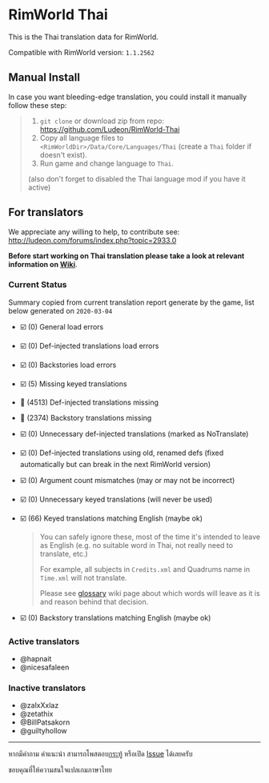 # RimWorld Thai

This is the Thai translation data for RimWorld.

Compatible with RimWorld version: `1.1.2562`

## Manual Install

In case you want bleeding-edge translation, you could install it manually follow these step:

> 1. `git clone` or download zip from repo: https://github.com/Ludeon/RimWorld-Thai
> 2. Copy all language files to `<RimWorldDir>/Data/Core/Languages/Thai` (create a `Thai` folder if doesn't exist).
> 3. Run game and change language to `Thai`.
> 
> (also don't forget to disabled the Thai language mod if you have it active)

## For translators

We appreciate any willing to help, to contribute see: http://ludeon.com/forums/index.php?topic=2933.0

**Before start working on Thai translation please take a look at relevant information on [Wiki](https://github.com/Ludeon/RimWorld-Thai/wiki)**.

### Current Status

Summary copied from current translation report generate by the game, list below generated on `2020-03-04`

* ☑️ (0) General load errors
* ️️☑️ (0) Def-injected translations load errors
* ☑️ (0) Backstories load errors
* ☑️ (5) Missing keyed translations
* 🔲 (4513) Def-injected translations missing
* 🔲 (2374) Backstory translations missing
* ☑️ (0) Unnecessary def-injected translations (marked as NoTranslate)
* ☑️ (0) Def-injected translations using old, renamed defs (fixed automatically but can break in the next RimWorld version)
* ☑️ (0) Argument count mismatches (may or may not be incorrect)
* ☑️ (0) Unnecessary keyed translations (will never be used)
* ☑️ (66) Keyed translations matching English (maybe ok)
    > You can safely ignore these, most of the time it's intended to leave as English (e.g. no suitable word in Thai, not really need to translate, etc.)
    >
    > For example, all subjects in `Credits.xml` and Quadrums name in `Time.xml` will not translate.
    >
    > Please see [glossary](https://github.com/Ludeon/RimWorld-Thai/wiki/Glossary) wiki page about which words will leave as it is and reason behind that decision.

* ☑️ (0) Backstory translations matching English (maybe ok)

### Active translators
- @hapnait
- @nicesafaleen

### Inactive translators
- @zalxXxlaz
- @zetathix
- @BillPatsakorn
- @guiltyhollow

------------------------------------

หากมีคำถาม คำแนะนำ สามารถโพสตอบ[กระทู้](https://ludeon.com/forums/index.php?topic=45589.0) หรือเปิด [Issue](https://github.com/Ludeon/RimWorld-Thai/issues) ได้เลยครับ

ขอบคุณที่ให้ความสนใจแปลเกมภาษาไทย